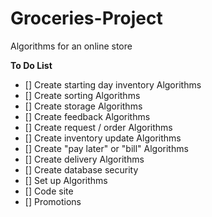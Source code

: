 # Groceries-Project
Algorithms for an online store

**To Do List**
- [] Create starting day inventory Algorithms
- [] Create sorting Algorithms
- [] Create storage Algorithms
- [] Create feedback Algorithms
- [] Create request / order Algorithms
- [] Create inventory update Algorithms
- [] Create "pay later" or "bill" Algorithms
- [] Create delivery Algorithms
- [] Create database security
- [] Set up Algorithms
- [] Code site
- [] Promotions
